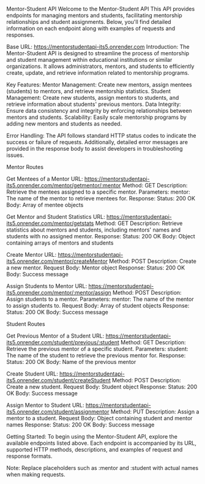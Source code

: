 Mentor-Student API 
Welcome to the Mentor-Student API  This API provides endpoints for managing mentors and students, facilitating mentorship relationships and student assignments. Below, you'll find detailed information on each endpoint along with examples of requests and responses.

Base URL:
https://mentorstudentapi-its5.onrender.com
Introduction:
The Mentor-Student API is designed to streamline the process of mentorship and student management within educational institutions or similar organizations. It allows administrators, mentors, and students to efficiently create, update, and retrieve information related to mentorship programs.

Key Features:
Mentor Management: Create new mentors, assign mentees (students) to mentors, and retrieve mentorship statistics.
Student Management: Create new students, assign mentors to students, and retrieve information about students' previous mentors.
Data Integrity: Ensure data consistency and integrity by enforcing relationships between mentors and students.
Scalability: Easily scale mentorship programs by adding new mentors and students as needed.

Error Handling:
The API follows standard HTTP status codes to indicate the success or failure of requests. Additionally, detailed error messages are provided in the response body to assist developers in troubleshooting issues.

Mentor Routes

Get Mentees of a Mentor
URL: https://mentorstudentapi-its5.onrender.com/mentor/getmentor/:mentor
Method: GET
Description: Retrieve the mentees assigned to a specific mentor.
Parameters:
mentor: The name of the mentor to retrieve mentees for.
Response:
Status: 200 OK
Body: Array of mentee objects

Get Mentor and Student Statistics
URL: https://mentorstudentapi-its5.onrender.com/mentor/getstats
Method: GET
Description: Retrieve statistics about mentors and students, including mentors' names and students with no assigned mentor.
Response:
Status: 200 OK
Body: Object containing arrays of mentors and students

Create Mentor
URL: https://mentorstudentapi-its5.onrender.com/mentor/createMentor
Method: POST
Description: Create a new mentor.
Request Body: Mentor object
Response:
Status: 200 OK
Body: Success message

Assign Students to Mentor
URL: https://mentorstudentapi-its5.onrender.com/mentor/:mentor/assign
Method: POST
Description: Assign students to a mentor.
Parameters:
mentor: The name of the mentor to assign students to.
Request Body: Array of student objects
Response:
Status: 200 OK
Body: Success message

Student Routes

Get Previous Mentor of a Student
URL: https://mentorstudentapi-its5.onrender.com/student/previous/:student
Method: GET
Description: Retrieve the previous mentor of a specific student.
Parameters:
student: The name of the student to retrieve the previous mentor for.
Response:
Status: 200 OK
Body: Name of the previous mentor

Create Student
URL: https://mentorstudentapi-its5.onrender.com/student/createStudent
Method: POST
Description: Create a new student.
Request Body: Student object
Response:
Status: 200 OK
Body: Success message

Assign Mentor to Student
URL: https://mentorstudentapi-its5.onrender.com/student/assignmentor
Method: PUT
Description: Assign a mentor to a student.
Request Body: Object containing student and mentor names
Response:
Status: 200 OK
Body: Success message


Getting Started:
To begin using the Mentor-Student API, explore the available endpoints listed above. Each endpoint is accompanied by its URL, supported HTTP methods, descriptions, and examples of request and response formats.

Note: Replace placeholders such as :mentor and :student with actual names when making requests.
